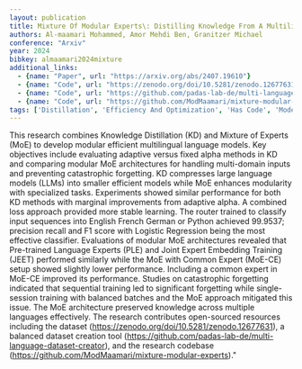 ```yaml
---
layout: publication
title: Mixture Of Modular Experts\: Distilling Knowledge From A Multilingual Teacher Into Specialized Modular Language Models
authors: Al-maamari Mohammed, Amor Mehdi Ben, Granitzer Michael
conference: "Arxiv"
year: 2024
bibkey: almaamari2024mixture
additional_links:
  - {name: "Paper", url: "https://arxiv.org/abs/2407.19610"}
  - {name: "Code", url: "https://zenodo.org/doi/10.5281/zenodo.12677631),"}
  - {name: "Code", url: "https://github.com/padas-lab-de/multi-language-dataset-creator),"}
  - {name: "Code", url: "https://github.com/ModMaamari/mixture-modular-experts)"}
tags: ['Distillation', 'Efficiency And Optimization', 'Has Code', 'Model Architecture', 'Reinforcement Learning', 'Training Techniques']
---
```

This research combines Knowledge Distillation (KD) and Mixture of Experts (MoE) to develop modular efficient multilingual language models. Key objectives include evaluating adaptive versus fixed alpha methods in KD and comparing modular MoE architectures for handling multi-domain inputs and preventing catastrophic forgetting. KD compresses large language models (LLMs) into smaller efficient models while MoE enhances modularity with specialized tasks. Experiments showed similar performance for both KD methods with marginal improvements from adaptive alpha. A combined loss approach provided more stable learning. The router trained to classify input sequences into English French German or Python achieved 99.9537; precision recall and F1 score with Logistic Regression being the most effective classifier. Evaluations of modular MoE architectures revealed that Pre-trained Language Experts (PLE) and Joint Expert Embedding Training (JEET) performed similarly while the MoE with Common Expert (MoE-CE) setup showed slightly lower performance. Including a common expert in MoE-CE improved its performance. Studies on catastrophic forgetting indicated that sequential training led to significant forgetting while single-session training with balanced batches and the MoE approach mitigated this issue. The MoE architecture preserved knowledge across multiple languages effectively. The research contributes open-sourced resources including the dataset (https://zenodo.org/doi/10.5281/zenodo.12677631), a balanced dataset creation tool (https://github.com/padas-lab-de/multi-language-dataset-creator), and the research codebase (https://github.com/ModMaamari/mixture-modular-experts)."
